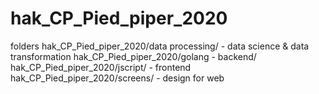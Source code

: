 # hak_CP_Pied_piper_2020
folders
  	hak_CP_Pied_piper_2020/data processing/ - data science & data transformation
    hak_CP_Pied_piper_2020/golang - backend/
    hak_CP_Pied_piper_2020/jscript/ - frontend
    hak_CP_Pied_piper_2020/screens/ - design for web
